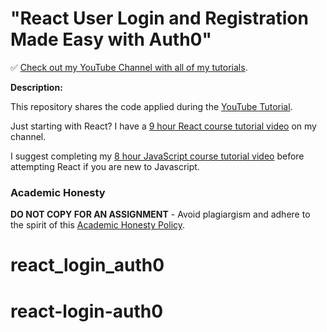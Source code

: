 # "React User Login and Registration Made Easy with Auth0"

✅ [Check out my YouTube Channel with all of my tutorials](https://www.youtube.com/DaveGrayTeachesCode).

**Description:**

This repository shares the code applied during the [YouTube Tutorial](https://youtu.be/pAzqscDx580). 

Just starting with React? I have a [9 hour React course tutorial video](https://youtu.be/RVFAyFWO4go) on my channel.  

I suggest completing my [8 hour JavaScript course tutorial video](https://youtu.be/EfAl9bwzVZk) before attempting React if you are new to Javascript.

### Academic Honesty

**DO NOT COPY FOR AN ASSIGNMENT** - Avoid plagiargism and adhere to the spirit of this [Academic Honesty Policy](https://www.freecodecamp.org/news/academic-honesty-policy/).
# react_login_auth0
# react-login-auth0
